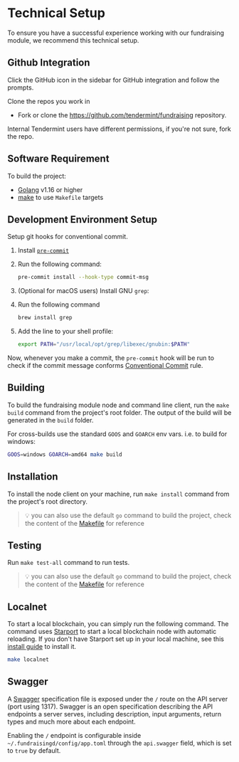 # Technical Setup

To ensure you have a successful experience working with our fundraising module, we recommend this technical setup.

## Github Integration

Click the GitHub icon in the sidebar for GitHub integration and follow the prompts.

Clone the repos you work in

- Fork or clone the https://github.com/tendermint/fundraising repository.

Internal Tendermint users have different permissions, if you're not sure, fork the repo.

## Software Requirement

To build the project:

- [Golang](https://golang.org/dl/) v1.16 or higher
- [make](https://www.gnu.org/software/make/) to use `Makefile` targets

## Development Environment Setup

Setup git hooks for conventional commit. 

1. Install [`pre-commit`](https://pre-commit.com/)

2. Run the following command:
    ```bash
    pre-commit install --hook-type commit-msg
    ```

3. (Optional for macOS users) Install GNU `grep`:

4. Run the following command
    ```bash
    brew install grep
    ```

5. Add the line to your shell profile:
    ```bash
    export PATH="/usr/local/opt/grep/libexec/gnubin:$PATH"
    ```

Now, whenever you make a commit, the `pre-commit` hook will be run to check if the commit message conforms [Conventional Commit](https://www.conventionalcommits.org/) rule.

## Building

To build the fundraising module node and command line client, run the `make build` command from the project's root folder. The output of the build will be generated in the `build` folder.

For cross-builds use the standard `GOOS` and `GOARCH` env vars. i.e. to build for windows:

```bash
GOOS=windows GOARCH=amd64 make build
```

## Installation

To install the node client on your machine, run `make install` command from the project's root directory. 

> 💡 you can also use the default `go` command to build the project, check the content of the [Makefile](https://github.com/tendermint/fundraising/blob/main/Makefile#L77) for reference

## Testing

Run `make test-all` command to run tests.

> 💡 you can also use the default `go` command to build the project, check the content of the [Makefile](https://github.com/tendermint/fundraising/blob/main/Makefile#L128) for reference

## Localnet

To start a local blockchain, you can simply run the following command. The command uses [Starport](https://starport.com/) to start a local blockchain node with automatic reloading. If you don't have Starport set up in your local machine, see this [install guide](https://docs.starport.com/#install-starport) to install it.  

```bash
make localnet
```

## Swagger

A [Swagger](https://swagger.io/) specification file is exposed under the `/` route on the API server (port using 1317). Swagger is an open specification describing the API endpoints a server serves, including description, input arguments, return types and much more about each endpoint. 

Enabling the `/` endpoint is configurable inside `~/.fundraisingd/config/app.toml` through the `api.swagger` field, which is set to `true` by default.


